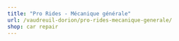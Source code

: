 ```yaml
---
title: "Pro Rides - Mécanique générale"
url: /vaudreuil-dorion/pro-rides-mecanique-generale/
shop: car repair
---
```

